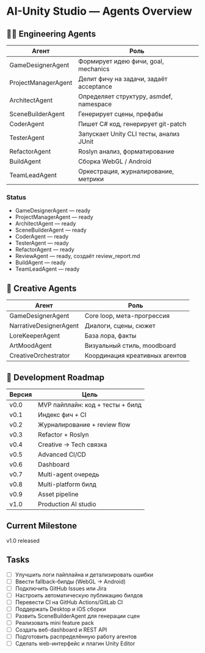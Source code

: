# AI-Unity Studio — Agents Overview

## 👨‍💻 Engineering Agents

| Агент              | Роль                                        |
|--------------------|---------------------------------------------|
| GameDesignerAgent   | Формирует идею фичи, goal, mechanics        |
| ProjectManagerAgent | Делит фичу на задачи, задаёт acceptance     |
| ArchitectAgent      | Определяет структуру, asmdef, namespace     |
| SceneBuilderAgent   | Генерирует сцены, префабы                   |
| CoderAgent          | Пишет C# код, генерирует git-patch          |
| TesterAgent         | Запускает Unity CLI тесты, анализ JUnit     |
| RefactorAgent       | Roslyn анализ, форматирование               |
| BuildAgent          | Сборка WebGL / Android                      |
| TeamLeadAgent       | Оркестрация, журналирование, метрики        |

### Status

* GameDesignerAgent — ready
* ProjectManagerAgent — ready
* ArchitectAgent — ready
* SceneBuilderAgent — ready
* CoderAgent — ready
* TesterAgent — ready
* RefactorAgent — ready
* ReviewAgent — ready, создаёт review_report.md
* BuildAgent — ready
* TeamLeadAgent — ready

## 🎨 Creative Agents

| Агент                  | Роль                                      |
|------------------------|-------------------------------------------|
| GameDesignerAgent       | Core loop, мета-прогрессия                |
| NarrativeDesignerAgent  | Диалоги, сцены, сюжет                     |
| LoreKeeperAgent         | База лора, факты                          |
| ArtMoodAgent            | Визуальный стиль, moodboard               |
| CreativeOrchestrator    | Координация креативных агентов            |

## 🌱 Development Roadmap

| Версия | Цель                                  |
|---------|---------------------------------------|
| v0.0    | MVP пайплайн: код + тесты + билд      |
| v0.1    | Индекс фич + CI                       |
| v0.2    | Журналирование + review flow          |
| v0.3    | Refactor + Roslyn                     |
| v0.4    | Creative → Tech связка                |
| v0.5    | Advanced CI/CD                        |
| v0.6    | Dashboard                             |
| v0.7    | Multi-agent очередь                   |
| v0.8    | Multi-platform билд                   |
| v0.9    | Asset pipeline                        |
| v1.0    | Production AI studio                  |

## Current Milestone

v1.0 released

## Tasks
- [ ] Улучшить логи пайплайна и детализировать ошибки
- [ ] Ввести fallback-билды (WebGL -> Android)
- [ ] Подключить GitHub Issues или Jira
- [ ] Настроить автоматическую публикацию билдов
- [ ] Перевести CI на GitHub Actions/GitLab CI
- [ ] Поддержать Desktop и iOS сборки
- [ ] Развить SceneBuilderAgent для генерации сцен
- [ ] Реализовать mini feature pack
- [ ] Создать веб-dashboard и REST API
- [ ] Подготовить распределённую работу агентов
- [ ] Сделать web-интерфейс и плагин Unity Editor
